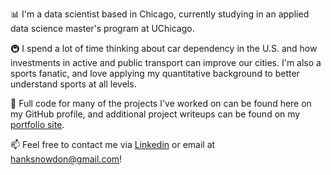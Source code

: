 📊 I'm a data scientist based in Chicago, currently studying in an applied data science master's program at UChicago.

🚇 I spend a lot of time thinking about car dependency in the U.S. and how investments in active and public transport can improve our cities. I'm also a sports fanatic, and love applying my quantitative background to better understand sports at all levels.

🔗 Full code for many of the projects I've worked on can be found here on my GitHub profile, and additional project writeups can be found on my [portfolio site](https://hanksnowdon.github.io/Portfolio/). 

📫 Feel free to contact me via [Linkedin](https://www.linkedin.com/in/hank-snowdon-849588159/) or email at hanksnowdon@gmail.com!

<!--
**hanksnowdon/hanksnowdon** is a ✨ _special_ ✨ repository because its `README.md` (this file) appears on your GitHub profile.

Here are some ideas to get you started:

- 🔭 I’m currently working on ...
- 🌱 I’m currently learning ...
- 👯 I’m looking to collaborate on ...
- 🤔 I’m looking for help with ...
- 💬 Ask me about ...
- 📫 How to reach me: ...
- 😄 Pronouns: ...
- ⚡ Fun fact: ...
-->
